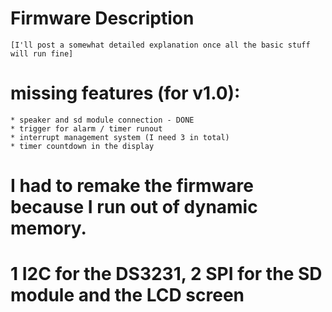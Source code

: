 # Firmware Description

    [I'll post a somewhat detailed explanation once all the basic stuff will run fine]


# missing features (for v1.0):
    * speaker and sd module connection - DONE
    * trigger for alarm / timer runout
    * interrupt management system (I need 3 in total)
    * timer countdown in the display

# I had to remake the firmware because I run out of dynamic memory.

# 1 I2C for the DS3231, 2 SPI for the SD module and the LCD screen
